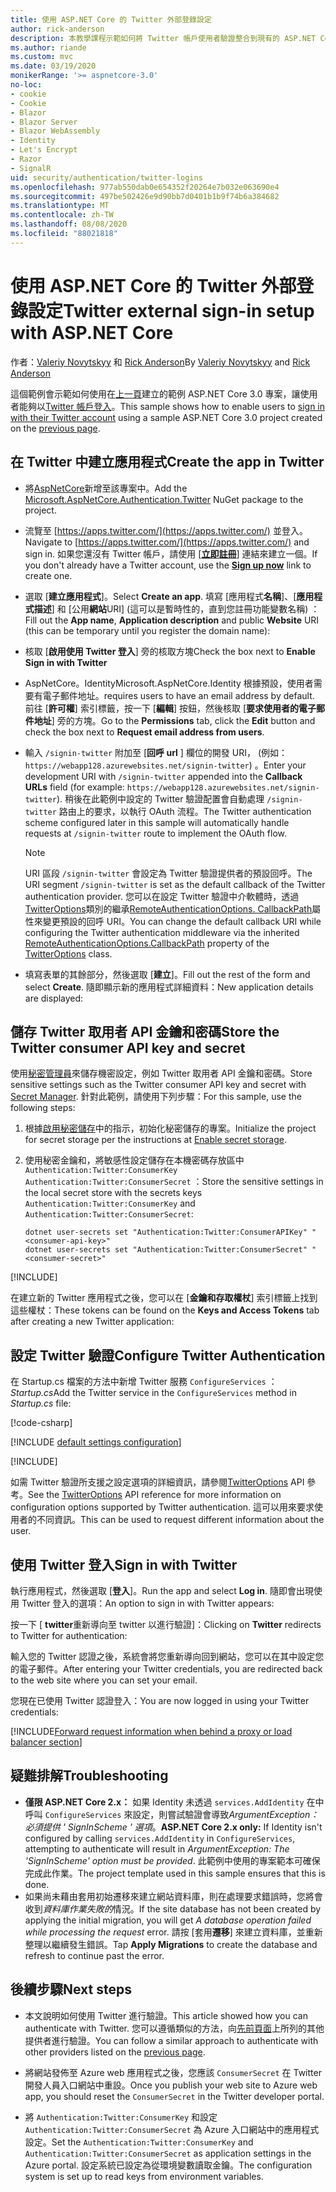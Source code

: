 ```yaml
---
title: 使用 ASP.NET Core 的 Twitter 外部登錄設定
author: rick-anderson
description: 本教學課程示範如何將 Twitter 帳戶使用者驗證整合到現有的 ASP.NET Core 應用程式中。
ms.author: riande
ms.custom: mvc
ms.date: 03/19/2020
monikerRange: '>= aspnetcore-3.0'
no-loc:
- cookie
- Cookie
- Blazor
- Blazor Server
- Blazor WebAssembly
- Identity
- Let's Encrypt
- Razor
- SignalR
uid: security/authentication/twitter-logins
ms.openlocfilehash: 977ab550dab0e654352f20264e7b032e063690e4
ms.sourcegitcommit: 497be502426e9d90bb7d0401b1b9f74b6a384682
ms.translationtype: MT
ms.contentlocale: zh-TW
ms.lasthandoff: 08/08/2020
ms.locfileid: "88021818"
---
```

# <a name="twitter-external-sign-in-setup-with-aspnet-core"></a><span data-ttu-id="91766-103">使用 ASP.NET Core 的 Twitter 外部登錄設定</span><span class="sxs-lookup"><span data-stu-id="91766-103">Twitter external sign-in setup with ASP.NET Core</span></span>

<span data-ttu-id="91766-104">作者：[Valeriy Novytskyy](https://github.com/01binary) 和 [Rick Anderson](https://twitter.com/RickAndMSFT)</span><span class="sxs-lookup"><span data-stu-id="91766-104">By [Valeriy Novytskyy](https://github.com/01binary) and [Rick Anderson](https://twitter.com/RickAndMSFT)</span></span>

<span data-ttu-id="91766-105">這個範例會示範如何使用在[上一頁](xref:security/authentication/social/index)建立的範例 ASP.NET Core 3.0 專案，讓使用者能夠以[Twitter 帳戶登入](https://dev.twitter.com/web/sign-in/desktop-browser)。</span><span class="sxs-lookup"><span data-stu-id="91766-105">This sample shows how to enable users to [sign in with their Twitter account](https://dev.twitter.com/web/sign-in/desktop-browser) using a sample ASP.NET Core 3.0 project created on the [previous page](xref:security/authentication/social/index).</span></span>

## <a name="create-the-app-in-twitter"></a><span data-ttu-id="91766-106">在 Twitter 中建立應用程式</span><span class="sxs-lookup"><span data-stu-id="91766-106">Create the app in Twitter</span></span>

* <span data-ttu-id="91766-107">將[AspNetCore](https://www.nuget.org/packages/Microsoft.AspNetCore.Authentication.Twitter/3.0.0)新增至該專案中。</span><span class="sxs-lookup"><span data-stu-id="91766-107">Add the [Microsoft.AspNetCore.Authentication.Twitter](https://www.nuget.org/packages/Microsoft.AspNetCore.Authentication.Twitter/3.0.0) NuGet package to the project.</span></span>

* <span data-ttu-id="91766-108">流覽至 [https://apps.twitter.com/](https://apps.twitter.com/) 並登入。</span><span class="sxs-lookup"><span data-stu-id="91766-108">Navigate to [https://apps.twitter.com/](https://apps.twitter.com/) and sign in.</span></span> <span data-ttu-id="91766-109">如果您還沒有 Twitter 帳戶，請使用 [**[立即註冊](https://twitter.com/signup)**] 連結來建立一個。</span><span class="sxs-lookup"><span data-stu-id="91766-109">If you don't already have a Twitter account, use the **[Sign up now](https://twitter.com/signup)** link to create one.</span></span>

* <span data-ttu-id="91766-110">選取 [**建立應用程式**]。</span><span class="sxs-lookup"><span data-stu-id="91766-110">Select **Create an app**.</span></span> <span data-ttu-id="91766-111">填寫 [應用程式**名稱**]、[**應用程式描述**] 和 [公用**網站**URI] (這可以是暫時性的，直到您註冊功能變數名稱) ：</span><span class="sxs-lookup"><span data-stu-id="91766-111">Fill out the **App name**, **Application description** and public **Website** URI (this can be temporary until you register the domain name):</span></span>

* <span data-ttu-id="91766-112">核取 [**啟用使用 Twitter 登入**] 旁的核取方塊</span><span class="sxs-lookup"><span data-stu-id="91766-112">Check the box next to **Enable Sign in with Twitter**</span></span>

* <span data-ttu-id="91766-113">AspNetCore。Identity</span><span class="sxs-lookup"><span data-stu-id="91766-113">Microsoft.AspNetCore.Identity</span></span> <span data-ttu-id="91766-114">根據預設，使用者需要有電子郵件地址。</span><span class="sxs-lookup"><span data-stu-id="91766-114">requires users to have an email address by default.</span></span> <span data-ttu-id="91766-115">前往 [**許可權**] 索引標籤，按一下 [**編輯**] 按鈕，然後核取 [**要求使用者的電子郵件地址**] 旁的方塊。</span><span class="sxs-lookup"><span data-stu-id="91766-115">Go to the **Permissions** tab, click the **Edit** button and check the box next to **Request email address from users**.</span></span>

* <span data-ttu-id="91766-116">輸入 `/signin-twitter` 附加至 [**回呼 url** ] 欄位的開發 URI， (例如： `https://webapp128.azurewebsites.net/signin-twitter`) 。</span><span class="sxs-lookup"><span data-stu-id="91766-116">Enter your development URI with `/signin-twitter` appended into the **Callback URLs** field (for example: `https://webapp128.azurewebsites.net/signin-twitter`).</span></span> <span data-ttu-id="91766-117">稍後在此範例中設定的 Twitter 驗證配置會自動處理 `/signin-twitter` 路由上的要求，以執行 OAuth 流程。</span><span class="sxs-lookup"><span data-stu-id="91766-117">The Twitter authentication scheme configured later in this sample will automatically handle requests at `/signin-twitter` route to implement the OAuth flow.</span></span>

  > [!NOTE]
  > <span data-ttu-id="91766-118">URI 區段 `/signin-twitter` 會設定為 Twitter 驗證提供者的預設回呼。</span><span class="sxs-lookup"><span data-stu-id="91766-118">The URI segment `/signin-twitter` is set as the default callback of the Twitter authentication provider.</span></span> <span data-ttu-id="91766-119">您可以在設定 Twitter 驗證中介軟體時，透過[TwitterOptions](/dotnet/api/microsoft.aspnetcore.authentication.twitter.twitteroptions)類別的繼承[RemoteAuthenticationOptions. CallbackPath](/dotnet/api/microsoft.aspnetcore.authentication.remoteauthenticationoptions.callbackpath)屬性來變更預設的回呼 URI。</span><span class="sxs-lookup"><span data-stu-id="91766-119">You can change the default callback URI while configuring the Twitter authentication middleware via the inherited [RemoteAuthenticationOptions.CallbackPath](/dotnet/api/microsoft.aspnetcore.authentication.remoteauthenticationoptions.callbackpath) property of the [TwitterOptions](/dotnet/api/microsoft.aspnetcore.authentication.twitter.twitteroptions) class.</span></span>

* <span data-ttu-id="91766-120">填寫表單的其餘部分，然後選取 [**建立**]。</span><span class="sxs-lookup"><span data-stu-id="91766-120">Fill out the rest of the form and select **Create**.</span></span> <span data-ttu-id="91766-121">隨即顯示新的應用程式詳細資料：</span><span class="sxs-lookup"><span data-stu-id="91766-121">New application details are displayed:</span></span>

## <a name="store-the-twitter-consumer-api-key-and-secret"></a><span data-ttu-id="91766-122">儲存 Twitter 取用者 API 金鑰和密碼</span><span class="sxs-lookup"><span data-stu-id="91766-122">Store the Twitter consumer API key and secret</span></span>

<span data-ttu-id="91766-123">使用[秘密管理員](xref:security/app-secrets)來儲存機密設定，例如 Twitter 取用者 API 金鑰和密碼。</span><span class="sxs-lookup"><span data-stu-id="91766-123">Store sensitive settings such as the Twitter consumer API key and secret with [Secret Manager](xref:security/app-secrets).</span></span> <span data-ttu-id="91766-124">針對此範例，請使用下列步驟：</span><span class="sxs-lookup"><span data-stu-id="91766-124">For this sample, use the following steps:</span></span>

1. <span data-ttu-id="91766-125">根據[啟用秘密儲存](xref:security/app-secrets#enable-secret-storage)中的指示，初始化秘密儲存的專案。</span><span class="sxs-lookup"><span data-stu-id="91766-125">Initialize the project for secret storage per the instructions at [Enable secret storage](xref:security/app-secrets#enable-secret-storage).</span></span>
1. <span data-ttu-id="91766-126">使用秘密金鑰和，將敏感性設定儲存在本機密碼存放區中 `Authentication:Twitter:ConsumerKey` `Authentication:Twitter:ConsumerSecret` ：</span><span class="sxs-lookup"><span data-stu-id="91766-126">Store the sensitive settings in the local secret store with the secrets keys `Authentication:Twitter:ConsumerKey` and `Authentication:Twitter:ConsumerSecret`:</span></span>

    ```dotnetcli
    dotnet user-secrets set "Authentication:Twitter:ConsumerAPIKey" "<consumer-api-key>"
    dotnet user-secrets set "Authentication:Twitter:ConsumerSecret" "<consumer-secret>"
    ```

[!INCLUDE[](~/includes/environmentVarableColon.md)]

<span data-ttu-id="91766-127">在建立新的 Twitter 應用程式之後，您可以在 [**金鑰和存取權杖**] 索引標籤上找到這些權杖：</span><span class="sxs-lookup"><span data-stu-id="91766-127">These tokens can be found on the **Keys and Access Tokens** tab after creating a new Twitter application:</span></span>

## <a name="configure-twitter-authentication"></a><span data-ttu-id="91766-128">設定 Twitter 驗證</span><span class="sxs-lookup"><span data-stu-id="91766-128">Configure Twitter Authentication</span></span>

<span data-ttu-id="91766-129">在 Startup.cs 檔案的方法中新增 Twitter 服務 `ConfigureServices` ： *Startup.cs*</span><span class="sxs-lookup"><span data-stu-id="91766-129">Add the Twitter service in the `ConfigureServices` method in *Startup.cs* file:</span></span>

[!code-csharp[](~/security/authentication/social/social-code/3.x/StartupTwitter3x.cs?name=snippet&highlight=10-15)]

[!INCLUDE [default settings configuration](includes/default-settings.md)]

[!INCLUDE[](includes/chain-auth-providers.md)]

<span data-ttu-id="91766-130">如需 Twitter 驗證所支援之設定選項的詳細資訊，請參閱[TwitterOptions](/dotnet/api/microsoft.aspnetcore.builder.twitteroptions) API 參考。</span><span class="sxs-lookup"><span data-stu-id="91766-130">See the [TwitterOptions](/dotnet/api/microsoft.aspnetcore.builder.twitteroptions) API reference for more information on configuration options supported by Twitter authentication.</span></span> <span data-ttu-id="91766-131">這可以用來要求使用者的不同資訊。</span><span class="sxs-lookup"><span data-stu-id="91766-131">This can be used to request different information about the user.</span></span>

## <a name="sign-in-with-twitter"></a><span data-ttu-id="91766-132">使用 Twitter 登入</span><span class="sxs-lookup"><span data-stu-id="91766-132">Sign in with Twitter</span></span>

<span data-ttu-id="91766-133">執行應用程式，然後選取 [**登入**]。</span><span class="sxs-lookup"><span data-stu-id="91766-133">Run the app and select **Log in**.</span></span> <span data-ttu-id="91766-134">隨即會出現使用 Twitter 登入的選項：</span><span class="sxs-lookup"><span data-stu-id="91766-134">An option to sign in with Twitter appears:</span></span>

<span data-ttu-id="91766-135">按一下 [ **twitter**重新導向至 twitter 以進行驗證]：</span><span class="sxs-lookup"><span data-stu-id="91766-135">Clicking on **Twitter** redirects to Twitter for authentication:</span></span>

<span data-ttu-id="91766-136">輸入您的 Twitter 認證之後，系統會將您重新導向回到網站，您可以在其中設定您的電子郵件。</span><span class="sxs-lookup"><span data-stu-id="91766-136">After entering your Twitter credentials, you are redirected back to the web site where you can set your email.</span></span>

<span data-ttu-id="91766-137">您現在已使用 Twitter 認證登入：</span><span class="sxs-lookup"><span data-stu-id="91766-137">You are now logged in using your Twitter credentials:</span></span>

[!INCLUDE[Forward request information when behind a proxy or load balancer section](includes/forwarded-headers-middleware.md)]

<!-- 
### React to cancel Authorize External sign-in
Twitter doesn't support AccessDeniedPath
Rather in the twitter setup, you can provide an External sign-in homepage. The external sign-in homepage doesn't support localhost. Tested with https://cors3.azurewebsites.net/ and that works.
-->

## <a name="troubleshooting"></a><span data-ttu-id="91766-138">疑難排解</span><span class="sxs-lookup"><span data-stu-id="91766-138">Troubleshooting</span></span>

* <span data-ttu-id="91766-139">**僅限 ASP.NET Core 2.x：** 如果 Identity 未透過 `services.AddIdentity` 在中呼叫 `ConfigureServices` 來設定，則嘗試驗證會導致*ArgumentException：必須提供 ' SignInScheme ' 選項*。</span><span class="sxs-lookup"><span data-stu-id="91766-139">**ASP.NET Core 2.x only:** If Identity isn't configured by calling `services.AddIdentity` in `ConfigureServices`, attempting to authenticate will result in *ArgumentException: The 'SignInScheme' option must be provided*.</span></span> <span data-ttu-id="91766-140">此範例中使用的專案範本可確保完成此作業。</span><span class="sxs-lookup"><span data-stu-id="91766-140">The project template used in this sample ensures that this is done.</span></span>
* <span data-ttu-id="91766-141">如果尚未藉由套用初始遷移來建立網站資料庫，則在處理要求錯誤時，您將會收到*資料庫作業失敗的*情況。</span><span class="sxs-lookup"><span data-stu-id="91766-141">If the site database has not been created by applying the initial migration, you will get *A database operation failed while processing the request* error.</span></span> <span data-ttu-id="91766-142">請按 [套用**遷移**] 來建立資料庫，並重新整理以繼續發生錯誤。</span><span class="sxs-lookup"><span data-stu-id="91766-142">Tap **Apply Migrations** to create the database and refresh to continue past the error.</span></span>

## <a name="next-steps"></a><span data-ttu-id="91766-143">後續步驟</span><span class="sxs-lookup"><span data-stu-id="91766-143">Next steps</span></span>

* <span data-ttu-id="91766-144">本文說明如何使用 Twitter 進行驗證。</span><span class="sxs-lookup"><span data-stu-id="91766-144">This article showed how you can authenticate with Twitter.</span></span> <span data-ttu-id="91766-145">您可以遵循類似的方法，向[先前頁面](xref:security/authentication/social/index)上所列的其他提供者進行驗證。</span><span class="sxs-lookup"><span data-stu-id="91766-145">You can follow a similar approach to authenticate with other providers listed on the [previous page](xref:security/authentication/social/index).</span></span>

* <span data-ttu-id="91766-146">將網站發佈至 Azure web 應用程式之後，您應該 `ConsumerSecret` 在 Twitter 開發人員入口網站中重設。</span><span class="sxs-lookup"><span data-stu-id="91766-146">Once you publish your web site to Azure web app, you should reset the `ConsumerSecret` in the Twitter developer portal.</span></span>

* <span data-ttu-id="91766-147">將 `Authentication:Twitter:ConsumerKey` 和設定 `Authentication:Twitter:ConsumerSecret` 為 Azure 入口網站中的應用程式設定。</span><span class="sxs-lookup"><span data-stu-id="91766-147">Set the `Authentication:Twitter:ConsumerKey` and `Authentication:Twitter:ConsumerSecret` as application settings in the Azure portal.</span></span> <span data-ttu-id="91766-148">設定系統已設定為從環境變數讀取金鑰。</span><span class="sxs-lookup"><span data-stu-id="91766-148">The configuration system is set up to read keys from environment variables.</span></span>
